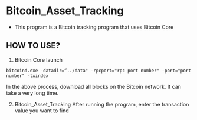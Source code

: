 # Bitcoin_Asset_Tracking
- This program is a Bitcoin tracking program that uses Bitcoin Core

## HOW TO USE?

1. Bitcoin Core launch
```batch
bitcoind.exe -datadir=“../data" -rpcport="rpc port number" -port="port number" -txindex
```
In the above process, download all blocks on the Bitcoin network. It can take a very long time.

2. Bitcoin_Asset_Tracking
After running the program, enter the transaction value you want to find
